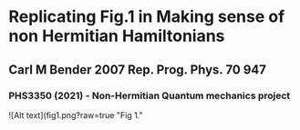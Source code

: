 # Replicating Fig.1 in Making sense of non Hermitian Hamiltonians
## Carl M Bender 2007 Rep. Prog. Phys. 70 947
### PHS3350 (2021) - Non-Hermitian Quantum mechanics project

![Alt text](fig1.png?raw=true "Fig 1."